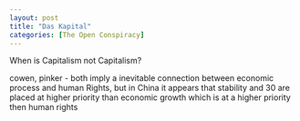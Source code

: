```yaml
---
layout: post
title: "Das Kapital"
categories: [The Open Conspiracy]
---
```


When is Capitalism not Capitalism?
<!--more-->

cowen, pinker - both imply a inevitable connection between economic process and human Rights, but in China it appears that stability and 30 are placed at higher priority than economic growth which is at a higher priority then human rights

